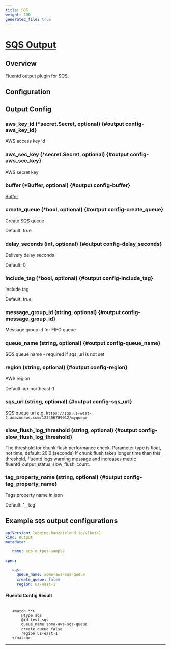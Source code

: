```yaml
---
title: SQS
weight: 200
generated_file: true
---
```


# [SQS Output](https://github.com/ixixi/fluent-plugin-sqs)
## Overview
 Fluentd output plugin for SQS.

## Configuration
## Output Config

### aws_key_id (*secret.Secret, optional) {#output config-aws_key_id}

AWS access key id 


### aws_sec_key (*secret.Secret, optional) {#output config-aws_sec_key}

AWS secret key 


### buffer (*Buffer, optional) {#output config-buffer}

[Buffer](../buffer/) 


### create_queue (*bool, optional) {#output config-create_queue}

Create SQS queue

Default: true

### delay_seconds (int, optional) {#output config-delay_seconds}

Delivery delay seconds

Default: 0

### include_tag (*bool, optional) {#output config-include_tag}

Include tag

Default: true

### message_group_id (string, optional) {#output config-message_group_id}

Message group id for FIFO queue 


### queue_name (string, optional) {#output config-queue_name}

SQS queue name - required if sqs_url is not set 


### region (string, optional) {#output config-region}

AWS region

Default: ap-northeast-1

### sqs_url (string, optional) {#output config-sqs_url}

SQS queue url e.g. `https://sqs.us-west-2.amazonaws.com/123456789012/myqueue` 


### slow_flush_log_threshold (string, optional) {#output config-slow_flush_log_threshold}

The threshold for chunk flush performance check. Parameter type is float, not time, default: 20.0 (seconds) If chunk flush takes longer time than this threshold, fluentd logs warning message and increases metric fluentd_output_status_slow_flush_count. 


### tag_property_name (string, optional) {#output config-tag_property_name}

Tags property name in json

Default: '__tag'


 ## Example `SQS` output configurations
 ```yaml
 apiVersion: logging.banzaicloud.io/v1beta1
 kind: Output
 metadata:

	name: sqs-output-sample

 spec:

	sqs:
	  queue_name: some-aws-sqs-queue
	  create_queue: false
	  region: us-east-1

 ```

 #### Fluentd Config Result
 ```

	<match **>
	    @type sqs
	    @id test_sqs
	    queue_name some-aws-sqs-queue
	    create_queue false
	    region us-east-1
	</match>

 ```

---
